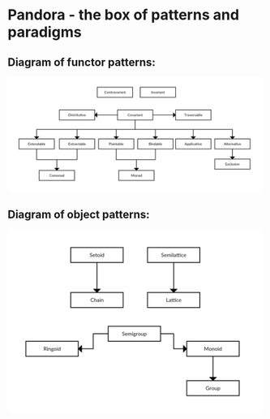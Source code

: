 # Pandora - the box of patterns and paradigms

## Diagram of functor patterns:
![Functors diagram](/Diagrams/Functors.png)

## Diagram of object patterns:
![Objects diagram](/Diagrams/Objects.png)
